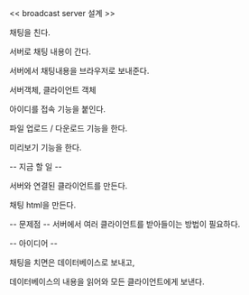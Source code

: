 << broadcast server 설계 >>

채팅을 친다.

서버로 채팅 내용이 간다.

서버에서 채팅내용을 브라우저로 보내준다.


서버객체, 클라이언트 객체


아이디를 접속 기능을 붙인다.

파일 업로드 / 다운로드 기능을 한다.

미리보기 기능을 한다.

-- 지금 할 일 --

서버와 연결된 클라이언트를 만든다.

채팅 html을 만든다.

-- 문제점 --
서버에서 여러 클라이언트를 받아들이는 방법이 필요하다.

-- 아이디어 --

채팅을 치면은 데이터베이스로 보내고,

데이터베이스의 내용을 읽어와 모든 클라이언트에게 보낸다.





